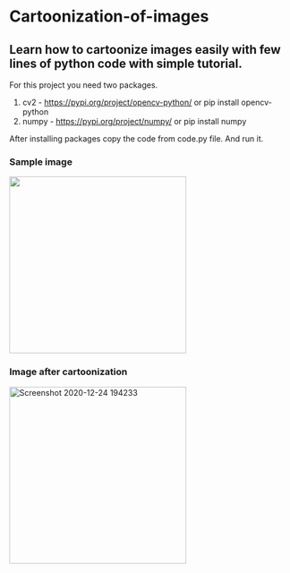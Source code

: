 # Cartoonization-of-images
## Learn how to cartoonize images easily with few lines of python code with simple tutorial.

For this project you need two packages.
1. cv2   - https://pypi.org/project/opencv-python/ or pip install opencv-python
2. numpy - https://pypi.org/project/numpy/         or pip install numpy

After installing packages copy the code from code.py file. And run it.

### Sample image
<img src="https://user-images.githubusercontent.com/77494979/104739606-e67d7c00-576c-11eb-9b20-9a8a202c737a.jpg" width="316">

### Image after cartoonization
<img width="316" alt="Screenshot 2020-12-24 194233" src="https://user-images.githubusercontent.com/77494979/104739875-42480500-576d-11eb-9a09-b12a9ba693f9.png">


